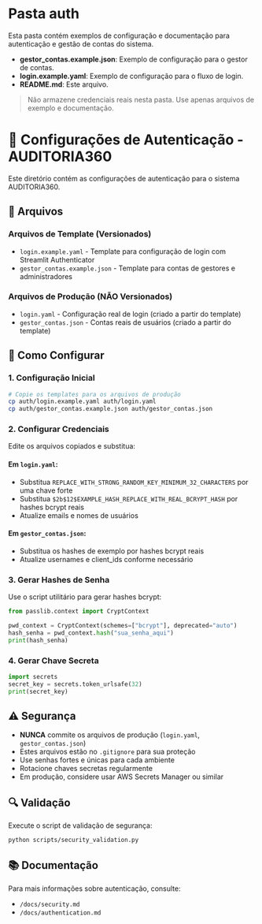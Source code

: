# Pasta auth

Esta pasta contém exemplos de configuração e documentação para autenticação e gestão de contas do sistema.

- **gestor_contas.example.json**: Exemplo de configuração para o gestor de contas.
- **login.example.yaml**: Exemplo de configuração para o fluxo de login.
- **README.md**: Este arquivo.

> Não armazene credenciais reais nesta pasta. Use apenas arquivos de exemplo e documentação.

# 🔐 Configurações de Autenticação - AUDITORIA360

Este diretório contém as configurações de autenticação para o sistema AUDITORIA360.

## 📁 Arquivos

### Arquivos de Template (Versionados)
- `login.example.yaml` - Template para configuração de login com Streamlit Authenticator
- `gestor_contas.example.json` - Template para contas de gestores e administradores

### Arquivos de Produção (NÃO Versionados)
- `login.yaml` - Configuração real de login (criado a partir do template)
- `gestor_contas.json` - Contas reais de usuários (criado a partir do template)

## 🚀 Como Configurar

### 1. Configuração Inicial
```bash
# Copie os templates para os arquivos de produção
cp auth/login.example.yaml auth/login.yaml
cp auth/gestor_contas.example.json auth/gestor_contas.json
```

### 2. Configurar Credenciais
Edite os arquivos copiados e substitua:

#### Em `login.yaml`:
- Substitua `REPLACE_WITH_STRONG_RANDOM_KEY_MINIMUM_32_CHARACTERS` por uma chave forte
- Substitua `$2b$12$EXAMPLE_HASH_REPLACE_WITH_REAL_BCRYPT_HASH` por hashes bcrypt reais
- Atualize emails e nomes de usuários

#### Em `gestor_contas.json`:
- Substitua os hashes de exemplo por hashes bcrypt reais
- Atualize usernames e client_ids conforme necessário

### 3. Gerar Hashes de Senha
Use o script utilitário para gerar hashes bcrypt:

```python
from passlib.context import CryptContext

pwd_context = CryptContext(schemes=["bcrypt"], deprecated="auto")
hash_senha = pwd_context.hash("sua_senha_aqui")
print(hash_senha)
```

### 4. Gerar Chave Secreta
```python
import secrets
secret_key = secrets.token_urlsafe(32)
print(secret_key)
```

## ⚠️ Segurança

- **NUNCA** commite os arquivos de produção (`login.yaml`, `gestor_contas.json`)
- Estes arquivos estão no `.gitignore` para sua proteção
- Use senhas fortes e únicas para cada ambiente
- Rotacione chaves secretas regularmente
- Em produção, considere usar AWS Secrets Manager ou similar

## 🔍 Validação

Execute o script de validação de segurança:
```bash
python scripts/security_validation.py
```

## 📚 Documentação

Para mais informações sobre autenticação, consulte:
- `/docs/security.md`
- `/docs/authentication.md`